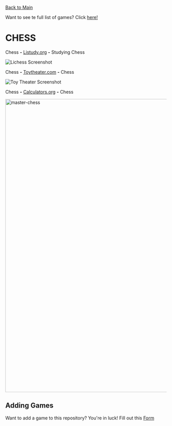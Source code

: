 [Back to Main](/../main/README.md)

Want to see te full list of games? Click [here!](/../main/Categories/All-Games-List.md)

# CHESS

Chess **-** <a href="https://listudy.org/en">Listudy.org</a> **-** Studying Chess

![Lichess Screenshot](https://github.com/Zryak/Open-Games/assets/152645699/a333479e-c973-426c-b4fd-017d8b8a0bd8)

Chess **-** <a href="https://toytheater.com/chess/">Toytheater.com</a> **-** Chess

![Toy Theater Screenshot](https://github.com/Zryak/Open-Games/assets/152645699/f80d63a3-ab6f-4292-a784-c9e517c95dec)

Chess **-** <a href="https://www.calculators.org/games/master-chess/">Calculators.org</a> **-**  Chess

<img width="916" alt="master-chess" src="https://github.com/Zryak/Open-Games/assets/152645699/7c903202-41ac-474c-83a0-ed699cc8a8e2">

## Adding Games
Want to add a game to this repository? You're in luck! Fill out this [Form](https://github.com/Zryak/Open-Games/issues/new?assignees=zryak&labels=game%2Cwebsite%2Cadd+game&projects=&template=WebsiteRequest.yml&title=%5BGame%5D%3A+I+want+)
